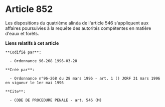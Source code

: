 # Article 852

Les dispositions du quatrième alinéa de l'article 546 s'appliquent aux affaires poursuivies à la requête des autorités
compétentes en matière d'eaux et forêts.

**Liens relatifs à cet article**

	**Codifié par**:

	  - Ordonnance 96-268 1996-03-28

	**Créé par**:

	  - Ordonnance n°96-268 du 28 mars 1996 - art. 1 () JORF 31 mars 1996 en vigueur le 1er mai 1996

	**Cite**:

	  - CODE DE PROCEDURE PENALE - art. 546 (M)
